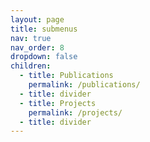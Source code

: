 ```yaml
---
layout: page
title: submenus
nav: true
nav_order: 8
dropdown: false
children:
  - title: Publications
    permalink: /publications/
  - title: divider
  - title: Projects
    permalink: /projects/
  - title: divider
---
```

